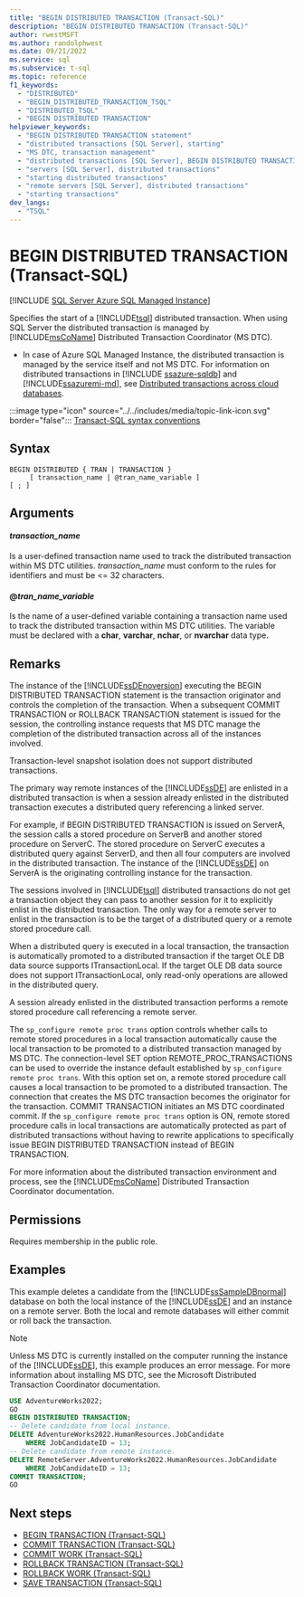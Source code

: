 ```yaml
---
title: "BEGIN DISTRIBUTED TRANSACTION (Transact-SQL)"
description: "BEGIN DISTRIBUTED TRANSACTION (Transact-SQL)"
author: rwestMSFT
ms.author: randolphwest
ms.date: 09/21/2022
ms.service: sql
ms.subservice: t-sql
ms.topic: reference
f1_keywords:
  - "DISTRIBUTED"
  - "BEGIN_DISTRIBUTED_TRANSACTION_TSQL"
  - "DISTRIBUTED_TSQL"
  - "BEGIN DISTRIBUTED TRANSACTION"
helpviewer_keywords:
  - "BEGIN DISTRIBUTED TRANSACTION statement"
  - "distributed transactions [SQL Server], starting"
  - "MS DTC, transaction management"
  - "distributed transactions [SQL Server], BEGIN DISTRIBUTED TRANSACTION statement"
  - "servers [SQL Server], distributed transactions"
  - "starting distributed transactions"
  - "remote servers [SQL Server], distributed transactions"
  - "starting transactions"
dev_langs:
  - "TSQL"
---
```

# BEGIN DISTRIBUTED TRANSACTION (Transact-SQL)

[!INCLUDE [SQL Server Azure SQL Managed Instance](../../includes/applies-to-version/sql-asdbmi.md)]


  Specifies the start of a [!INCLUDE[tsql](../../includes/tsql-md.md)] distributed transaction. When using SQL Server the distributed transaction is managed by [!INCLUDE[msCoName](../../includes/msconame-md.md)] Distributed Transaction Coordinator (MS DTC).

 - In case of Azure SQL Managed Instance, the distributed transaction is managed by the service itself and not MS DTC. For information on distributed transactions in [!INCLUDE [ssazure-sqldb](../../includes/ssazure-sqldb.md)] and [!INCLUDE[ssazuremi-md](../../includes/ssazuremi-md.md)], see [Distributed transactions across cloud databases](/azure/azure-sql/database/elastic-transactions-overview).

 :::image type="icon" source="../../includes/media/topic-link-icon.svg" border="false"::: [Transact-SQL syntax conventions](../../t-sql/language-elements/transact-sql-syntax-conventions-transact-sql.md)

## Syntax

```syntaxsql
BEGIN DISTRIBUTED { TRAN | TRANSACTION }
     [ transaction_name | @tran_name_variable ]
[ ; ]
```

## Arguments

#### *transaction_name*

 Is a user-defined transaction name used to track the distributed transaction within MS DTC utilities. *transaction_name* must conform to the rules for identifiers and must be \<= 32 characters.

#### @*tran_name_variable*

 Is the name of a user-defined variable containing a transaction name used to track the distributed transaction within MS DTC utilities. The variable must be declared with a **char**, **varchar**, **nchar**, or **nvarchar** data type.

## Remarks

 The instance of the [!INCLUDE[ssDEnoversion](../../includes/ssdenoversion-md.md)] executing the BEGIN DISTRIBUTED TRANSACTION statement is the transaction originator and controls the completion of the transaction. When a subsequent COMMIT TRANSACTION or ROLLBACK TRANSACTION statement is issued for the session, the controlling instance requests that MS DTC manage the completion of the distributed transaction across all of the instances involved.

 Transaction-level snapshot isolation does not support distributed transactions.

 The primary way remote instances of the [!INCLUDE[ssDE](../../includes/ssde-md.md)] are enlisted in a distributed transaction is when a session already enlisted in the distributed transaction executes a distributed query referencing a linked server.

 For example, if BEGIN DISTRIBUTED TRANSACTION is issued on ServerA, the session calls a stored procedure on ServerB and another stored procedure on ServerC. The stored procedure on ServerC executes a distributed query against ServerD, and then all four computers are involved in the distributed transaction. The instance of the [!INCLUDE[ssDE](../../includes/ssde-md.md)] on ServerA is the originating controlling instance for the transaction.

 The sessions involved in [!INCLUDE[tsql](../../includes/tsql-md.md)] distributed transactions do not get a transaction object they can pass to another session for it to explicitly enlist in the distributed transaction. The only way for a remote server to enlist in the transaction is to be the target of a distributed query or a remote stored procedure call.

 When a distributed query is executed in a local transaction, the transaction is automatically promoted to a distributed transaction if the target OLE DB data source supports ITransactionLocal. If the target OLE DB data source does not support ITransactionLocal, only read-only operations are allowed in the distributed query.

 A session already enlisted in the distributed transaction performs a remote stored procedure call referencing a remote server.

 The `sp_configure remote proc trans` option controls whether calls to remote stored procedures in a local transaction automatically cause the local transaction to be promoted to a distributed transaction managed by MS DTC. The connection-level SET option REMOTE_PROC_TRANSACTIONS can be used to override the instance default established by `sp_configure remote proc trans`. With this option set on, a remote stored procedure call causes a local transaction to be promoted to a distributed transaction. The connection that creates the MS DTC transaction becomes the originator for the transaction. COMMIT TRANSACTION initiates an MS DTC coordinated commit. If the `sp_configure remote proc trans` option is ON, remote stored procedure calls in local transactions are automatically protected as part of distributed transactions without having to rewrite applications to specifically issue BEGIN DISTRIBUTED TRANSACTION instead of BEGIN TRANSACTION.

 For more information about the distributed transaction environment and process, see the [!INCLUDE[msCoName](../../includes/msconame-md.md)] Distributed Transaction Coordinator documentation.

## Permissions

 Requires membership in the public role.

## Examples

 This example deletes a candidate from the [!INCLUDE[ssSampleDBnormal](../../includes/sssampledbnormal-md.md)] database on both the local instance of the [!INCLUDE[ssDE](../../includes/ssde-md.md)] and an instance on a remote server. Both the local and remote databases will either commit or roll back the transaction.

> [!NOTE]  
>  Unless MS DTC is currently installed on the computer running the instance of the [!INCLUDE[ssDE](../../includes/ssde-md.md)], this example produces an error message. For more information about installing MS DTC, see the Microsoft Distributed Transaction Coordinator documentation.

```sql
USE AdventureWorks2022;
GO
BEGIN DISTRIBUTED TRANSACTION;
-- Delete candidate from local instance.
DELETE AdventureWorks2022.HumanResources.JobCandidate
    WHERE JobCandidateID = 13;
-- Delete candidate from remote instance.
DELETE RemoteServer.AdventureWorks2022.HumanResources.JobCandidate
    WHERE JobCandidateID = 13;
COMMIT TRANSACTION;
GO
```

## Next steps

- [BEGIN TRANSACTION (Transact-SQL)](../../t-sql/language-elements/begin-transaction-transact-sql.md)
- [COMMIT TRANSACTION (Transact-SQL)](../../t-sql/language-elements/commit-transaction-transact-sql.md)
- [COMMIT WORK (Transact-SQL)](../../t-sql/language-elements/commit-work-transact-sql.md)
- [ROLLBACK TRANSACTION (Transact-SQL)](../../t-sql/language-elements/rollback-transaction-transact-sql.md)
- [ROLLBACK WORK (Transact-SQL)](../../t-sql/language-elements/rollback-work-transact-sql.md)
- [SAVE TRANSACTION (Transact-SQL)](../../t-sql/language-elements/save-transaction-transact-sql.md)
